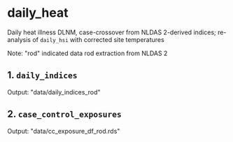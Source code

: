 # daily_heat
Daily heat illness DLNM, case-crossover from NLDAS 2-derived indices; re-analysis of `daily_hsi` with corrected site temperatures

Note: "rod" indicated data rod extraction from NLDAS 2

## 1. `daily_indices`
Output: "data/daily_indices_rod"

## 2. `case_control_exposures`
Output: "data/cc_exposure_df_rod.rds"
